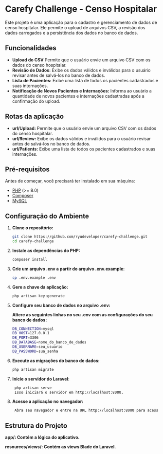 # Carefy Challenge - Censo Hospitalar

Este projeto é uma aplicação para o cadastro e gerenciamento de dados de censo hospitalar. Ele permite o upload de arquivos CSV, a revisão dos dados carregados e a persistência dos dados no banco de dados.

## Funcionalidades

- **Upload do CSV** Permite que o usuário envie um arquivo CSV com os dados do censo hospitalar.
- **Revisão de Dados:** Exibe os dados válidos e inválidos para o usuário revisar antes de salvá-los no banco de dados.
- **Lista de Pacientes:** Exibe uma lista de todos os pacientes cadastrados e suas internações.
- **Notificação de Novos Pacientes e Internações:** Informa ao usuário a quantidade de novos pacientes e internações cadastradas após a confirmação do upload.

## Rotas da aplicação

- **url/Upload:** Permite que o usuário envie um arquivo CSV com os dados do censo hospitalar.
- **url/Review:** Exibe os dados válidos e inválidos para o usuário revisar antes de salvá-los no banco de dados.
- **url/Patients:** Exibe uma lista de todos os pacientes cadastrados e suas internações.

## Pré-requisitos

Antes de começar, você precisará ter instalado em sua máquina:

- [PHP](https://www.php.net/downloads) (>= 8.0)
- [Composer](https://getcomposer.org/download/)
- [MySQL](https://www.mysql.com/downloads/)

## Configuração do Ambiente

1. **Clone o repositório:**

   ```bash
   git clone https://github.com/ryudeveloper/carefy-challenge.git
   cd carefy-challenge

2. **Instale as dependências do PHP:**

   ```bash
   composer install

3. **Crie um arquivo .env a partir do arquivo .env.example:**

   ```bash
   cp .env.example .env

4. **Gere a chave da aplicação:**

   ```bash
   php artisan key:generate

5. **Configure seu banco de dados no arquivo .env:**

    **Altere as seguintes linhas no seu .env com as configurações do seu banco de dados:**
   ```bash
   DB_CONNECTION=mysql
   DB_HOST=127.0.0.1
   DB_PORT=3306
   DB_DATABASE=nome_do_banco_de_dados
   DB_USERNAME=seu_usuario
   DB_PASSWORD=sua_senha

5. **Execute as migrações do banco de dados:**
   ```bash
   php artisan migrate

6. **Inicie o servidor do Laravel:**
   ```bash
    php artisan serve
    Isso iniciará o servidor em http://localhost:8000.

7. **Acesse a aplicação no navegador:**
   ```bash
    Abra seu navegador e entre na URL http://localhost:8000 para acessar a aplicação.

## Estrutura do Projeto
 **app/: Contém a lógica do aplicativo.**

 **resources/views/: Contém as views Blade do Laravel.**
